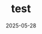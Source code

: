 ---
title: "test"
date: 2025-05-28
image: /images/blog/website.jpg
excerpt: "test"
layout: default
---